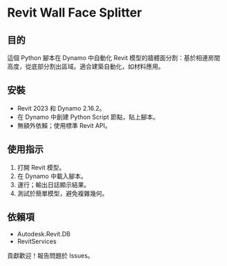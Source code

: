 # Revit Wall Face Splitter

## 目的
這個 Python 腳本在 Dynamo 中自動化 Revit 模型的牆體面分割：基於相連房間高度，從底部分割出區域。適合建築自動化，如材料應用。

## 安裝
- Revit 2023 和 Dynamo 2.16.2。
- 在 Dynamo 中創建 Python Script 節點，貼上腳本。
- 無額外依賴；使用標準 Revit API。

## 使用指示
1. 打開 Revit 模型。
2. 在 Dynamo 中載入腳本。
3. 運行；輸出日誌顯示結果。
4. 測試於簡單模型，避免複雜幾何。

## 依賴項
- Autodesk.Revit.DB
- RevitServices

貢獻歡迎！報告問題於 Issues。
